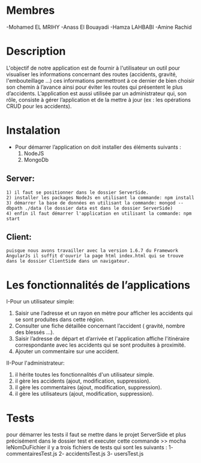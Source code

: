 # Membres
  -Mohamed EL MRIHY
  -Anass El Bouayadi
  -Hamza LAHBABI
  -Amine Rachid

# Description
L'objectif de notre application est de fournir à l'utilisateur un outil pour visualiser les informations concernant des routes (accidents, gravité, l'embouteillage …) ces informations permettront à ce dernier de bien choisir son chemin à l’avance ainsi pour éviter les routes qui présentent le plus d’accidents. L’application est aussi utilisée par un administrateur qui, son rôle, consiste à gérer l’application et de la mettre à jour (ex : les opérations CRUD pour les accidents).

# Instalation
  - Pour démarrer l’application on doit installer des éléments suivants :
    1) NodeJS
    2) MongoDb
    
  ## Server:
    1) il faut se positionner dans le dossier ServerSide.
    2) installer les packages NodeJs en utilisant la commande: npm install
    3) démarrer la base de données en utilisant la commande: mongod --dbpath ./data (le dossier data est dans le dossier ServerSide)
    4) enfin il faut démarrer l'application en utilisant la commande: npm start
  ## Client:
    puisque nous avons travailler avec la version 1.6.7 du Framework AngularJs il suffit d'ouvrir la page html index.html qui se trouve dans le dossier ClientSide dans un navigateur. 
  
  
# Les fonctionnalités de l’applications 
I-Pour un utilisateur simple: 
  1) Saisir une l’adresse et un rayon en mètre pour afficher les accidents qui se sont produites dans cette région.
  2) Consulter une fiche détaillée concernant l’accident ( gravité, nombre des blessés …).
  3) Saisir l’adresse de départ et d’arrivée et l'application affiche l'itinéraire correspondante avec les accidents qui se sont produites à              proximité.
  4) Ajouter un commentaire sur une accident.
  
II-Pour l'administrateur:
  1) il hérite toutes les fonctionnalités d'un utilisateur simple.
  2) il gère les accidents (ajout, modification, suppression).
  3) il gère les commentaires (ajout, modification, suppression).
  4) il gère les utilisateurs (ajout, modification, suppression).

# Tests
  pour démarrer les tests il faut se mettre dans le projet ServerSide et plus précisément dans le dossier test et executer cette        commande 
    >> mocha leNomDuFichier
  il y a trois fichiers de tests qui sont les suivants :
    1- commentairesTest.js
    2- accidentsTest.js
    3- usersTest.js

